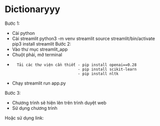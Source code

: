 ﻿# Dictionaryyy
Bước 1: 
-	Cài python
-	Cài streamlit
python3 -m venv streamlit
source streamlit/bin/activate
pip3 install streamlit
Bước 2: 
-	Vào thư mục streamlit_app
-	Chuột phải, mở terminal
-       Tải các thư viện cần thiết - pip install openai==0.28
                                   - pip install scikit-learn
                                   - pip install nltk
-	Chạy streamlit run app.py


Bước 3:
-	Chương trình sẽ hiện lên trên trình duyệt web
-	Sử dụng chương trình

Hoặc sử dụng link: 
